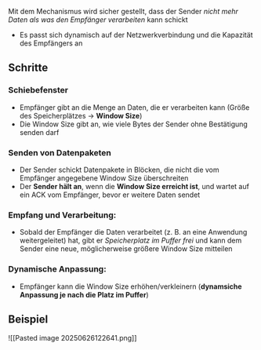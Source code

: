 Mit dem Mechanismus wird sicher gestellt, dass der Sender *nicht mehr Daten als was den Empfänger verarbeiten* kann schickt
- Es passt sich dynamisch auf der Netzwerkverbindung und die Kapazität des Empfängers an

## Schritte 
### Schiebefenster
- Empfänger gibt an die Menge an Daten, die er verarbeiten kann (Größe des Speicherplätzes -> **Window Size**)
- Die Window Size gibt an, wie viele Bytes der Sender ohne Bestätigung senden darf
### Senden von Datenpaketen
- Der Sender schickt Datenpakete in Blöcken, die nicht die vom Empfänger angegebene Window Size überschreiten
- Der **Sender hält an**, wenn die **Window Size erreicht ist**, und wartet auf ein ACK vom Empfänger, bevor er weitere Daten sendet

### Empfang und Verarbeitung:
-  Sobald der Empfänger die Daten verarbeitet (z. B. an eine Anwendung weitergeleitet) hat, gibt er *Speicherplatz im Puffer frei* und kann dem Sender eine neue, möglicherweise größere Window Size mitteilen

### Dynamische Anpassung:
- Empfänger kann die Window Size erhöhen/verkleinern (**dynamsiche Anpassung je nach die Platz im Puffer**)
## Beispiel 
![[Pasted image 20250626122641.png]]